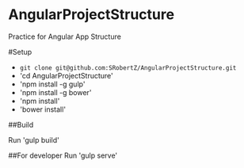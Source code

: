 # AngularProjectStructure
Practice for Angular App Structure

#Setup
- `git clone git@github.com:SRobertZ/AngularProjectStructure.git`
- 'cd AngularProjectStructure'
- 'npm install -g gulp'
- 'npm install -g bower'
- 'npm install'
- 'bower install'

##Build

Run 'gulp build'

##For developer
Run 'gulp serve'
